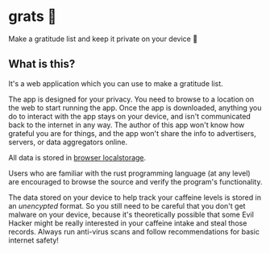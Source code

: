 # grats 🥳

Make a gratitude list and keep it private on your device 🔏

## What is this?

It's a web application which you can use to make a gratitude list.

The app is designed for your privacy. You need to browse to a location on the web to start running the app. Once the app is downloaded, anything you do to interact with the app stays on your device, and isn't communicated back to the internet in any way. The author of this app won't know how grateful you are for things, and the app won't share the info to advertisers, servers, or data aggregators online.

All data is stored in [browser localstorage](https://developer.mozilla.org/en-US/docs/Web/API/Window/localStorage).

Users who are familiar with the rust programming language (at any level) are encouraged to browse the source and verify the program's functionality.

The data stored on your device to help track your caffeine levels is stored in an _unencypted_ format. So you still need to be careful that you don't get malware on your device, because it's theoretically possible that some Evil Hacker might be really interested in your caffeine intake and steal those records. Always run anti-virus scans and follow recommendations for basic internet safety!
